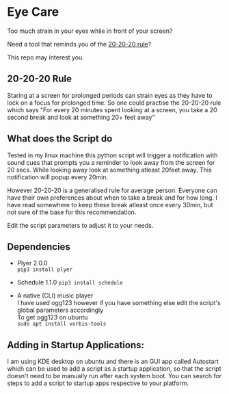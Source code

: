 # Eye Care

Too much strain in your eyes while in front of your screen?

Need a tool that reminds you of the [20-20-20 rule](https://www.medicalnewstoday.com/articles/321536#supporting-evidence)?

This repo may interest you.


## 20-20-20 Rule

Staring at a screen for prolonged periods can strain eyes as they have to lock on a focus for prolonged time. So one could 
practise the 20-20-20 rule which says "For every 20 minutes spent looking at a screen, you take a 20 second break and look at something 20+ feet away"

## What does the Script do

Tested in my linux machine this python script will trigger a notification with sound cues that prompts you a reminder to look away from the screen for
20 secs. While looking away look at something atleast 20feet away. This notification will popup every 20min.

However 20-20-20 is a generalised rule for average person. Everyone can have their own preferences about when to take a break and for how long.
I have read somewhere to keep these break atleast once every 30min, but not sure of the base for this recommendation.

Edit the script parameters to adjust it to your needs.


## Dependencies

* Plyer 2.0.0  
`pip3 install plyer`

* Schedule 1.1.0
`pip3 install schedule`

* A native (CLI) music player\
I have used ogg123 however if you have something else edit the script's global parameters accordingly\
To get ogg123 on ubuntu\
`sudo apt install vorbis-tools`

## Adding in Startup Applications:

I am using KDE desktop on ubuntu and there is an GUI app called Autostart which can be used to add a script as a startup application, so that the script doesn't need to be manually run after each system boot. You can search for steps to add a script to startup apps respective to your platform.
